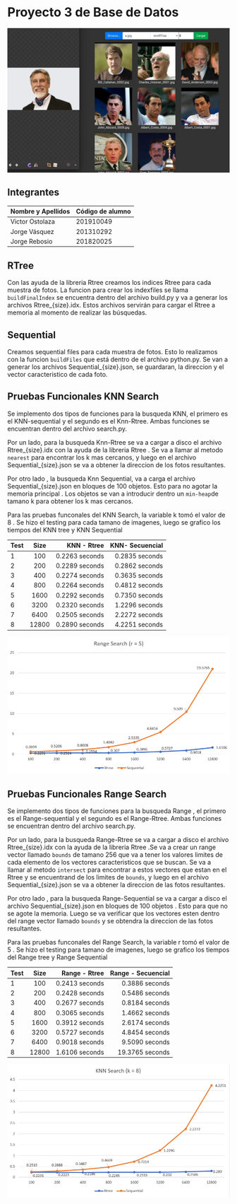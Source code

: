 

# Proyecto 3 de Base de Datos

![imagen1](images/pruebaimage.jpeg)


## Integrantes

| Nombre y Apellidos | Código de alumno |
|-|-|
|Victor Ostolaza | 201910049 |
|Jorge Vásquez	| 201310292 |
|Jorge Rebosio | 201820025|

## RTree

Con las ayuda de la libreria Rtree creamos los indices Rtree para cada muestra de fotos. La funcion para crear los indexfiles se llama `buildFinalIndex` se encuentra dentro del archivo build.py y va a generar los archivos Rtree_{size}.idx. Estos archivos servirán para cargar el Rtree a memoria al momento de realizar las búsquedas. 

## Sequential
Creamos sequential files para cada muestra de fotos. Esto lo realizamos con la funcion `buildFiles` que está dentro de el archivo python.py. Se van a generar los archivos Sequential_{size}.json, se guardaran, la direccion y el vector caracteristico de cada foto. 


## Pruebas Funcionales KNN Search

Se implemento dos tipos de funciones para la busqueda KNN, el primero es el KNN-sequential y el segundo es el Knn-Rtree. Ambas funciones se encuentran dentro del archivo search.py. 

Por un lado, para  la busqueda Knn-Rtree se va a cargar a disco el archivo Rtree_{size}.idx  con la ayuda de la libreria Rtree . Se va a llamar al metodo `nearest` para encontrar los k mas cercanos, y luego en el archivo Sequential_{size}.json se va a obtener la direccion de los fotos resultantes.

Por otro lado , la busqueda Knn Sequential, va a carga el archivo Sequential_{size}.json en bloques de 100 objetos. Esto para no agotar la memoria principal . Los objetos se van a introducir dentro un `min-heap`de tamano k para obtener los k mas cercanos. 


Para las pruebas funconales del KNN Search, la variable k tomó el valor de 8 . Se hizo el testing para cada tamano de imagenes, luego se grafico los tiempos del KNN tree y KNN Sequential



| Test  | Size  |KNN - Rtree | KNN- Secuencial| 
| :------------ |:---------------:| -----:| ------:|
| 1 | 100 |  0.2263 seconds|  0.2835 seconds |
| 2 | 200 |  0.2289 seconds | 0.2862 seconds|
| 3 | 400 |  0.2274 seconds| 0.3635 seconds  |
| 4 | 800 |  0.2264 seconds |  0.4812 seconds |
| 5 | 1600 | 0.2292 seconds  |  0.7350 seconds|
| 6 | 3200 | 0.2320 seconds| 1.2296 seconds |
| 7 | 6400 | 0.2505 seconds | 2.2272 seconds |
| 8 | 12800 | 0.2890 seconds | 4.2251 seconds|

![imagen1](images/graficarangesearch.png)



## Pruebas Funcionales Range Search

Se implemento dos tipos de funciones para la busqueda Range , el primero es el Range-sequential y el segundo es el Range-Rtree. Ambas funciones se encuentran dentro del archivo search.py.

Por un lado, para  la busqueda Range-Rtree se va a cargar a disco el archivo Rtree_{size}.idx  con la ayuda de la libreria Rtree .Se va a crear un range vector llamado  `bounds` de tamano  256 que va a tener los valores limites de cada elemento de los vectores caracteristicos que se buscan.  Se va a llamar al metodo `intersect` para encontrar a estos vectores que estan en el Rtree y se encuentrand de los limites de `bounds`, y luego en el archivo Sequential_{size}.json se va a obtener la direccion de las fotos resultantes.

Por otro lado , para la busqueda Range-Sequential se va a cargar a disco el archivo Sequential_{size}.json en bloques de 100 objetos . Esto para que no se agote la memoria. Luego se va verificar que los vectores esten dentro del range vector llamado `bounds` y se obtendra la direccion de las fotos resultantes. 


Para las pruebas funconales del Range Search, la variable r tomó el valor de 5 . Se hizo el testing para tamano de imagenes, luego se grafico los tiempos del Range tree y Range Sequential 

| Test  | Size  |Range - Rtree | Range - Secuencial| 
| :------------ |:---------------:| -----:| ------:|
| 1 | 100 |   0.2413 seconds|   0.3886 seconds |
| 2 | 200 | 0.2428 seconds  |	0.5486 seconds |
| 3 | 400 | 0.2677 seconds |   0.8184 seconds |
| 4 | 800 | 0.3065 seconds | 1.4662 seconds   |
| 5 | 1600 | 0.3912 seconds | 2.6174 seconds |
| 6 | 3200 | 0.5727 seconds | 4.8454 seconds|
| 7 | 6400 | 0.9018 seconds |9.5090 seconds |
| 8 | 12800 | 1.6106 seconds|19.3765 seconds |


![imagen1](images/graficaknnsearch.png)

